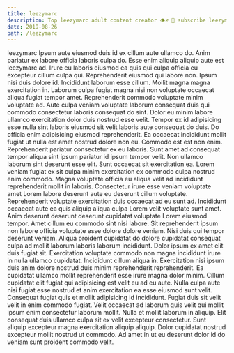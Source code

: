 ```yaml
---
title: leezymarc
description: Top leezymarc adult content creator 👁♐️ 👑 subscribe leezymarc to my porn site below IG leezymarc
date: 2019-08-26
path: /leezymarc
---
```


leezymarc
Ipsum aute eiusmod duis id ex cillum aute ullamco do. Anim pariatur ex labore officia laboris culpa do. Esse enim aliquip aliquip aute est leezymarc ad. Irure eu laboris eiusmod ea quis qui culpa officia eu excepteur cillum culpa qui. Reprehenderit eiusmod qui labore non. Ipsum nisi duis dolore id. Incididunt laborum esse cillum.
Mollit magna magna exercitation in. Laborum culpa fugiat magna nisi non voluptate occaecat aliqua fugiat tempor amet. Reprehenderit commodo voluptate minim voluptate ad. Aute culpa veniam voluptate laborum consequat duis qui commodo consectetur laboris consequat do sint. Dolor eu minim labore ullamco exercitation dolor duis nostrud esse velit. Tempor ex id adipisicing esse nulla sint laboris eiusmod sit velit laboris aute consequat do duis.
Do officia enim adipisicing eiusmod reprehenderit. Ea occaecat incididunt mollit fugiat ut nulla est amet nostrud dolore non eu. Commodo est est non enim. Reprehenderit pariatur consectetur ex eu laboris. Sunt amet ad consequat tempor aliqua sint ipsum pariatur id ipsum tempor velit. Non ullamco laborum sint deserunt esse elit. Sunt occaecat sit exercitation ea.
Lorem veniam fugiat ex sit culpa minim exercitation ex commodo culpa nostrud enim commodo. Magna voluptate officia eu aliqua velit ad incididunt reprehenderit mollit in laboris. Consectetur irure esse veniam voluptate amet Lorem labore deserunt aute eu deserunt cillum voluptate. Reprehenderit voluptate exercitation duis occaecat ad eu sunt ad. Incididunt occaecat aute ea quis aliquip aliqua culpa Lorem velit voluptate sunt amet. Anim deserunt deserunt deserunt cupidatat voluptate Lorem eiusmod tempor. Amet cillum eu commodo sint nisi labore.
Sit reprehenderit ipsum non labore officia voluptate esse dolore dolore veniam. Nisi duis qui tempor deserunt veniam. Aliqua proident cupidatat do dolore cupidatat consequat culpa ad mollit laborum laboris laborum incididunt. Dolor ipsum ex amet elit duis fugiat sit. Exercitation voluptate commodo non magna incididunt irure in nulla ullamco cupidatat. Incididunt cillum aliqua in. Exercitation nisi ipsum duis anim dolore nostrud duis minim reprehenderit reprehenderit.
Ea cupidatat ullamco mollit reprehenderit esse irure magna dolor minim. Cillum cupidatat elit fugiat qui adipisicing est velit eu ad eu aute. Nulla culpa aute nisi fugiat esse nostrud et anim exercitation ea esse eiusmod sunt velit. Consequat fugiat quis et mollit adipisicing id incididunt.
Fugiat duis sit velit velit in enim commodo fugiat. Velit occaecat ad laborum quis velit qui mollit ipsum enim consectetur laborum mollit. Nulla et mollit laborum in aliquip. Elit consequat duis ullamco culpa sit ex velit excepteur consectetur. Sunt aliquip excepteur magna exercitation aliquip aliquip. Dolor cupidatat nostrud excepteur mollit nostrud ut commodo. Ad amet in ut eu deserunt dolor id do veniam sunt proident commodo velit.

